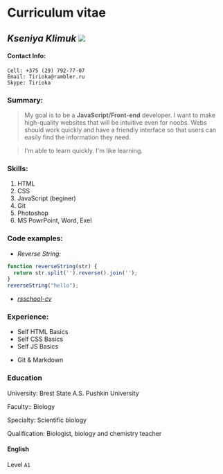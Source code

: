 # Curriculum vitae

## _**Kseniya Klimuk**_ ![](https://avatars2.githubusercontent.com/u/70016294?s=60&u=65b021c7e441426db83f56bd2bc40e48a939f936&v=4)

#### Contact Info:
```no-highlight
Cell: +375 (29) 792-77-07
Email: Tirioka@rambler.ru
Skype: Tirioka
```

### **Summary:**
>My goal is to be a **JavaScript/Front-end** developer.
I want to make high-quality websites that will be intuitive even for noobs. Webs should work quickly and have a friendly interface so that users can easily find the information they need.

>I'm able to learn quickly. I'm like learning.

### **Skills:**
1. HTML
2. CSS
3. JavaScript (beginer)
4. Git
5. Photoshop
6. MS PowrPoint, Word, Exel

### **Code examples:**
* *Reverse String:*
```javascript
function reverseString(str) {
  return str.split('').reverse().join('');
}
reverseString("hello");
```
* *[rsschool-cv]*

### **Experience:**
* Self HTML Basics
* Self CSS Basics
* Self JS Basics
+ Git & Markdown

### **Education**
University: Brest State A.S. Pushkin University

Faculty:: Biology

Specialty: Scientific biology

Qualification: Biologist, biology and chemistry teacher



#### **English**
Level `A1`


[rsschool-cv]: https://github.com/KlimukKA/rsschool-cv